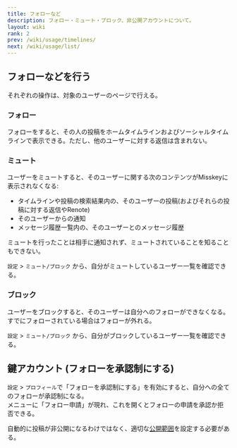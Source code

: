 ```yaml
---
title: フォローなど
description: フォロー・ミュート・ブロック、非公開アカウントについて。
layout: wiki
rank: 2
prev: /wiki/usage/timelines/
next: /wiki/usage/list/
---
```

## フォローなどを行う
それぞれの操作は、対象のユーザーのページで行える。

### フォロー
フォローをすると、その人の投稿をホームタイムラインおよびソーシャルタイムラインで表示できる。ただし、他のユーザーに対する返信は含まれない。  

### ミュート
ユーザーをミュートすると、そのユーザーに関する次のコンテンツがMisskeyに表示されなくなる:

- タイムラインや投稿の検索結果内の、そのユーザーの投稿(およびそれらの投稿に対する返信やRenote)
- そのユーザーからの通知
- メッセージ履歴一覧内の、そのユーザーとのメッセージ履歴

ミュートを行ったことは相手に通知されず、ミュートされていることを知ることもできない。

`設定` > `ミュート/ブロック` から、自分がミュートしているユーザー一覧を確認できる。

### ブロック
ユーザーをブロックすると、そのユーザーは自分へのフォローができなくなる。すでにフォローされている場合はフォローが外れる。

`設定` > `ミュート/ブロック` から、自分がブロックしているユーザー一覧を確認できる。

## 鍵アカウント (フォローを承認制にする)
`設定` > `プロフィール`で「フォローを承認制にする」を有効にすると、自分への全てのフォローが承認制になる。  
メニューに「フォロー申請」が現れ、これを開くとフォローの申請を承認か拒否できる。

自動的に投稿が非公開になるわけではなく、適切な[公開範囲](../post/#公開範囲を設定する)を設定する必要がある。